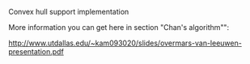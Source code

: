 Convex hull support implementation

More information you can get here in section "Chan's algorithm"":

http://www.utdallas.edu/~kam093020/slides/overmars-van-leeuwen-presentation.pdf